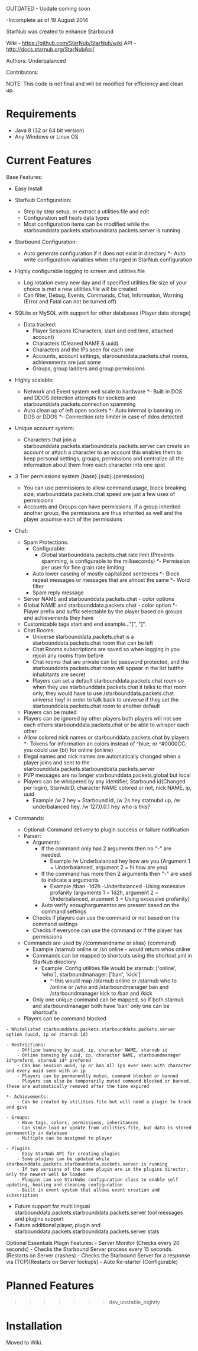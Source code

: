 OUTDATED - Update coming soon


-Incomplete as of 19 August 2014


StarNub was created to enhance Starbound

Wiki - https://github.com/StarNub/StarNub/wiki
API - http://docs.starnub.org/StarNubApi/

Authors: Underbalanced

Contributors:

NOTE: This code is not final and will be modified for efficiency and clean up.

Requirements
============
- Java 8 (32 or 64 bit version)
- Any Windows or Linux OS

Current Features
========
Base Features:
   - Easy Install
   - StarNub Configuration:
		- Step by step setup, or extract a utilities.file and edit
		- Configuration self heals data types
		- Most configuration items can be modified while the starbounddata.packets.starbounddata.packets.server is running
   - Starbound Configuration:
		- Auto generate configuration if it does not exist in directory
		*- Auto write configuration variables when changed in StarNub configuration
   - Highly configurable logging to screen and utilities.file
		- Log rotation every new day and if specified utilities.file size of your choice is met a new utilities.file will be created
		- Can filter, Debug, Events, Commands, Chat, Information, Warning (Error and Fatal can not be turned off)
   - SQLite or MySQL with support for other databases (Player data storage)
		- Data tracked:
			- Player Sessions (Characters, start and end time, attached account)
			- Characters (Cleaned NAME & uuid)
			- Characters and the IPs seen for each one
			- Accounts, account settings, starbounddata.packets.chat rooms, achievements are just some
			- Groups, group ladders and group permissions
   - Highly scalable:
		- Network and Event system well scale to hardware
   *- Built in DOS and DDOS detection attempts for sockets and starbounddata.packets.connection spamming
		- Auto clean up of left open sockets
		*- Auto internal ip banning on DOS or DDOS
		*- Connection rate limiter in case of ddos detected
   - Unique account system:
		- Characters that join a starbounddata.packets.starbounddata.packets.server can create an account or attach a character to an account this enables them to keep personal settings, groups, permissions and centralize all the information about them from each character into one spot
   - 3 Tier permissions system {base}.{sub}.{permission}. 
		- You can use permissions to allow command usage, block breaking size, starbounddata.packets.chat speed are just a few uses of permissions
		- Accounts and Groups can have permissions. If a group inherited another group, the permissions are thus inherited as well and the player assumse each of the permissions
   - Chat:
		- Spam Protections:
			- Configurable: 
				- Global starbounddata.packets.chat rate limit (Prevents spamming, is configurable to the milliseconds)
					*- Permission per user for fine grain rate limiting
			- Auto lower caseing of mostly capitalized sentences
			*- Block repeat messages or messages that are almost the same
			*- Word filter
			- Spam reply message
		- Server NAME and starbounddata.packets.chat - color options
		- Global NAME and starbounddata.packets.chat - color option
		*- Player prefix and suffix selectable by the player based on groups and achievements they have
		- Customizable tage start and end example..."[", "]".
		- Chat Rooms: 
			- Universe starbounddata.packets.chat is a starbounddata.packets.chat room that can be left
			- Chat Rooms subscriptions are saved so when logging in you rejoin any rooms from before
			- Chat rooms that are private can be password protected, and the starbounddata.packets.chat room will appear in the list butthe inhabitants are secret
			- Players can set a default starbounddata.packets.chat room so when they use starbounddata.packets.chat it talks to that room only, they would have to use /starbounddata.packets.chat universe hey! in order to talk back to universe if they set the starbounddata.packets.chat room to another default
		- Players can be muted
		- Players can be ignored by other players both players will not see each others starbounddata.packets.chat or be able to whisper each other
		- Allow colored nick names or starbounddata.packets.chat by players
		*- Tokens for information an colors instead of ^blue; or ^#0000CC; you could use {bl} for online {online}
		- Illegal names and nick names are automatically changed when a player joins and sent to the starbounddata.packets.starbounddata.packets.server
		- PVP messages are no longer starbounddata.packets.global but local
		- Players can be whispered by any identifier, Starbound id(Changed per login), StarnubID, character NAME colored or not, nick NAME, ip, uuid
			- Example /w 2 hey = Starbound id, /w 2s hey statnubd up, /w underbalanced hey, /w 127.0.0.1 hey who is this?
		
   - Commands: 
		- Optional: Command delivery to plugin success or failure notification
		- Parser:
			- Arguments:
				- If the command only has 2 arguments then no "-" are needed.
					- Example /w Underbalanced hey how are you (Argument 1 = Underbalanced, argument 2 = hi how are you)
				- If the command has more then 2 arguments then "-" are used to indicate a arguments
					- Example /tban -1d2h -Underbalanced -Using excessive profanity (arguments 1 = 1d2h, argument 2 = Underbalanced, aruement 3 = Using exsessive profanity)
				- Auto verify enoughargumentss are present based on the command settings
			- Checks if players can use the command or not based on the command settings
			- Checks if everyone can use the command or if the player has permissions
		- Commands are used by /{commandname or alias} {command}
			- Example /starnub online or /sn online - would return whos online
			- Commands can be mapped to shortcuts using the shortcut.yml in StarNub directory
				- Example: Config utilities.file would be starnub: ['online', 'who'], starboundmanager: ['ban', 'kick']
					- ^-this would map /starnub online or /starnub who to /online or /who and /starboundmanager ban and /starboundmanager kick to /ban and /kick
			- Only one unique command can be mapped, so if both starnub and starboundmanager both have 'ban' only one can be shortcut's
		- Players can be command blocked
					
	- Whitelisted starbounddata.packets.starbounddata.packets.server option (uuid, ip or starnub id)
	
	- Restrictions: 
		- Offline banning by uuid, ip, character NAME, starnub id
		- Online banning by uuid, ip, character NAME, starboundmanager id*preferd, starnub id* prefered
		- Can ban session uuid, ip or ban all ips ever seen with character and every uuid seen with an ip
		- Players can be permanently muted, command blocked or banned
		- Players can also be temporarily muted command blocked or banned, these are automatically removed after the time expired

	*- Achievements:
		- Can be created by utilities.file but will need a plugin to track and give
		
	- Groups:
		- Have tags, colors, permissions, inheritances
		- Can simle load or update from utilities.file, but data is stored permanently in database
		- Multiple can be assigned to player
		
	- Plugins
		- Easy StarNub API for creating plugins
		- Some plugins can be updated while starbounddata.packets.starbounddata.packets.server is running
		- If two versions of the same plugin are in the plugins director, only the newest well be loaded
		- Plugins can use StarNubs configuration class to enable self updating, healing and cleaning configuration
		- Built in event system that allows event creation and subscription
	
   - Future support	for multi lingual starbounddata.packets.starbounddata.packets.server tool messages and plugins support
   - Future additional player, plugin and starbounddata.packets.starbounddata.packets.server stats
   
Optional Essentials Plugin Features:
	- Server Monitor (Checks every 20 seconds)
		- Checks the Starbound Server process every 15 seconds. (Restarts on Server crashes)
		- Checks the Starbound Server for a response via (TCP)(Restarts on Server lockups)
		- Auto Re-starter (Configurable)

	
Planned Features
================

>>>>>>> dev_unstable_nightly
	
Installation
============
Moved to Wiki.
